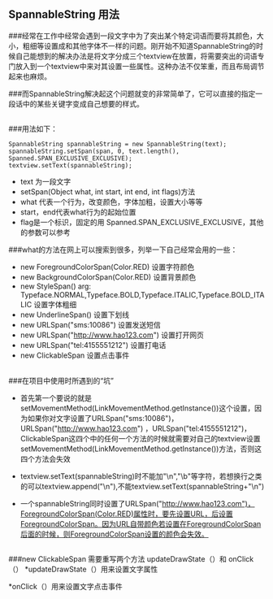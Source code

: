 ## SpannableString 用法

###经常在工作中经常会遇到一段文字中为了突出某个特定词语而要将其颜色，大小，粗细等设置成和其他字体不一样的问题。刚开始不知道SpannableString的时候自己能想到的解决办法是将文字分成三个textview在放置，将需要突出的词语专门放入到一个textview中来对其设置一些属性。这种办法不仅笨重，而且布局调节起来也麻烦。

###而SpannableString解决起这个问题就变的非常简单了，它可以直接的指定一段话中的某些关键字变成自己想要的样式。
##
###用法如下：

	SpannableString spannableString = new SpannableString(text);
	spannableString.setSpan(span, 0, text.length(), Spanned.SPAN_EXCLUSIVE_EXCLUSIVE);
	textview.setText(spannableString);


* text 为一段文字
* setSpan(Object what, int start, int end, int flags)方法
* what 代表一个行为，改变颜色，字体加粗，设置大小等等
* start，end代表what行为的起始位置
* flag是一个标识，固定的用 Spanned.SPAN_EXCLUSIVE_EXCLUSIVE，其他的参数可以参考


###what的方法在网上可以搜索到很多，列举一下自己经常会用的一些：

* new ForegroundColorSpan(Color.RED) 设置字符颜色
* new BackgroundColorSpan(Color.RED) 设置背景颜色
* new StyleSpan() arg: Typeface.NORMAL,Typeface.BOLD,Typeface.ITALIC,Typeface.BOLD_ITALIC 设置字体粗细
* new UnderlineSpan() 设置下划线
* new URLSpan("sms:10086") 设置发送短信
* new URLSpan("http://www.hao123.com") 设置打开网页
* new URLSpan("tel:4155551212") 设置打电话
* new ClickableSpan 设置点击事件

##
###在项目中使用时所遇到的“坑”

* 首先第一个要说的就是 setMovementMethod(LinkMovementMethod.getInstance())这个设置，因为如果你对文字设置了URLSpan("sms:10086")，URLSpan("http://www.hao123.com") ，URLSpan("tel:4155551212")，ClickableSpan这四个中的任何一个方法的时候就需要对自己的textview设置setMovementMethod(LinkMovementMethod.getInstance())方法，否则这四个方法会失效  


* textview.setText(spannableString)时不能加"\n","\b"等字符，若想换行之类的可以textview.append("\n"),不能textview.setText(spannableString+"\n")


* 一个spannableString同时设置了URLSpan("http://www.hao123.com")，ForegroundColorSpan(Color.RED)属性时，要先设置URL，后设置ForegroundColorSpan。因为URL自带颜色若设置在ForegroundColorSpan后面的时候，则ForegroundColorSpan设置的颜色会失效。
##

###new ClickableSpan 需要重写两个方法 updateDrawState（）和 onClick（）
*updateDrawState（）用来设置文字属性

*onClick（）用来设置文字点击事件

 